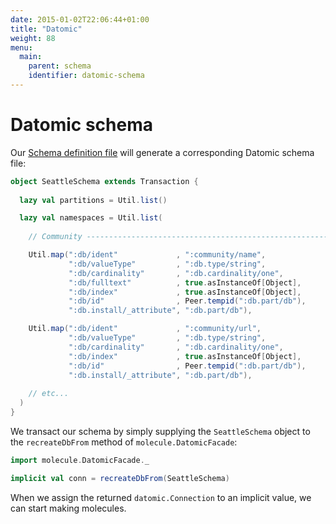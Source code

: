 ```yaml
---
date: 2015-01-02T22:06:44+01:00
title: "Datomic"
weight: 88
menu:
  main:
    parent: schema
    identifier: datomic-schema
---
```


# Datomic schema

Our [Schema definition file](/schema/definition) will generate a corresponding Datomic schema file:

```scala
object SeattleSchema extends Transaction {
  
  lazy val partitions = Util.list()

  lazy val namespaces = Util.list(
    
    // Community --------------------------------------------------------

    Util.map(":db/ident"             , ":community/name",
             ":db/valueType"         , ":db.type/string",
             ":db/cardinality"       , ":db.cardinality/one",
             ":db/fulltext"          , true.asInstanceOf[Object],
             ":db/index"             , true.asInstanceOf[Object],
             ":db/id"                , Peer.tempid(":db.part/db"),
             ":db.install/_attribute", ":db.part/db"),

    Util.map(":db/ident"             , ":community/url",
             ":db/valueType"         , ":db.type/string",
             ":db/cardinality"       , ":db.cardinality/one",
             ":db/index"             , true.asInstanceOf[Object],
             ":db/id"                , Peer.tempid(":db.part/db"),
             ":db.install/_attribute", ":db.part/db"),
           
    // etc...
  )
}
```
We transact our schema by simply supplying the `SeattleSchema` object to the `recreateDbFrom` method of `molecule.DatomicFacade`:

```scala
import molecule.DatomicFacade._

implicit val conn = recreateDbFrom(SeattleSchema)
```

When we assign the returned `datomic.Connection` to an implicit value, we can start making molecules.